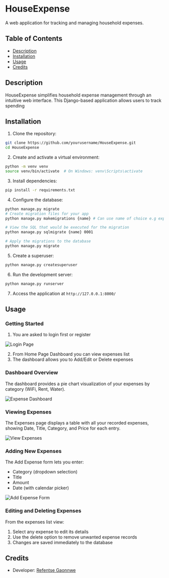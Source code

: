 # HouseExpense

A web application for tracking and managing household expenses.

## Table of Contents
- [Description](#description)
- [Installation](#installation)
- [Usage](#usage)
- [Credits](#credits)

## Description
HouseExpense simplifies household expense management through an intuitive web interface. This Django-based application allows users to track spending

## Installation
1. Clone the repository:
```bash
git clone https://github.com/yourusername/HouseExpense.git
cd HouseExpense
```

2. Create and activate a virtual environment:
```bash
python -m venv venv
source venv/bin/activate  # On Windows: venv\Scripts\activate
```

3. Install dependencies:
```bash
pip install -r requirements.txt
```

4. Configure the database:
```bash
python manage.py migrate
# Create migration files for your app
python manage.py makemigrations {name} # Can use name of choice e.g expense

# View the SQL that would be executed for the migration
python manage.py sqlmigrate {name} 0001

# Apply the migrations to the database
python manage.py migrate
```

5. Create a superuser:
```bash
python manage.py createsuperuser
```

6. Run the development server:
```bash
python manage.py runserver
```

7. Access the application at `http://127.0.0.1:8000/`

## Usage
### Getting Started
1. You are asked to login first or register

![Login Page]()

2. From Home Page Dashboard you can view expenses list
3. The dashboard allows you to Add/Edit or Delete expenses

### Dashboard Overview
The dashboard provides a pie chart visualization of your expenses by category (WiFi, Rent, Water).

![Expense Dashboard]()

### Viewing Expenses
The Expenses page displays a table with all your recorded expenses, showing Date, Title, Category, and Price for each entry.

![View Expenses]()

### Adding New Expenses
The Add Expense form lets you enter:
- Category (dropdown selection)
- Title
- Amount
- Date (with calendar picker)

![Add Expense Form]()

### Editing and Deleting Expenses
From the expenses list view:
1. Select any expense to edit its details
2. Use the delete option to remove unwanted expense records
3. Changes are saved immediately to the database


## Credits
- Developer: [Refentse Gaonnwe](https://github.com/refentseg)
